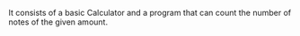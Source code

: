 It consists of a basic Calculator and a program that can count the number of notes of the given amount.
